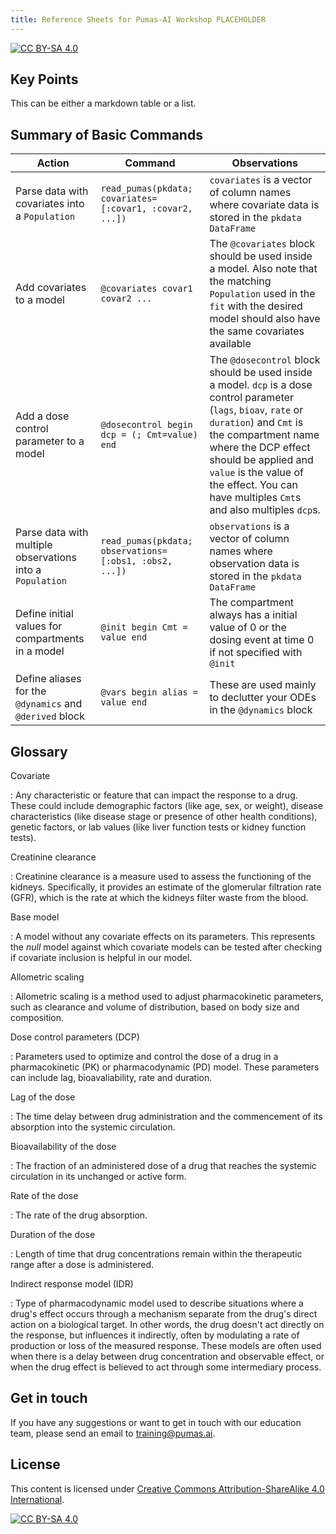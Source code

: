 ```yaml
---
title: Reference Sheets for Pumas-AI Workshop PLACEHOLDER
---
```


[![CC BY-SA 4.0](https://img.shields.io/badge/License-CC%20BY--SA%204.0-lightgrey.svg)](http://creativecommons.org/licenses/by-sa/4.0/)

## Key Points

This can be either a markdown table or a list.

## Summary of Basic Commands

| Action      | Command       | Observations          |
| ----------- | ------------- | --------------------- |
| Parse data with covariates into a `Population` | `read_pumas(pkdata; covariates=[:covar1, :covar2, ...])` | `covariates` is a vector of column names where covariate data is stored in the `pkdata` `DataFrame` |
| Add covariates to a model | `@covariates covar1 covar2 ...` | The `@covariates` block should be used inside a model. Also note that the matching `Population` used in the `fit` with the desired model should also have the same covariates available |
| Add a dose control parameter to a model | `@dosecontrol begin dcp = (; Cmt=value) end` | The `@dosecontrol` block should be used inside a model. `dcp` is a dose control parameter (`lags`, `bioav`, `rate` or `duration`) and `Cmt` is the compartment name where the DCP effect should be applied and `value` is the value of the effect. You can have multiples `Cmt`s and also multiples `dcp`s. |
| Parse data with multiple observations into a `Population` | `read_pumas(pkdata; observations=[:obs1, :obs2, ...])` | `observations` is a vector of column names where observation data is stored in the `pkdata` `DataFrame` |
| Define initial values for compartments in a model | `@init begin Cmt = value end` | The compartment always has a initial value of 0 or the dosing event at time 0 if not specified with `@init` | 
| Define aliases for the `@dynamics` and `@derived` block | `@vars begin alias = value end` | These are used mainly to declutter your ODEs in the `@dynamics` block | 

## Glossary

Covariate

: Any characteristic or feature that can impact the response to a drug. These could include demographic factors (like age, sex, or weight), disease characteristics (like disease stage or presence of other health conditions), genetic factors, or lab values (like liver function tests or kidney function tests).

Creatinine clearance

: Creatinine clearance is a measure used to assess the functioning of the kidneys. Specifically, it provides an estimate of the glomerular filtration rate (GFR), which is the rate at which the kidneys filter waste from the blood.

Base model

: A model without any covariate effects on its parameters. This represents the _null_ model against which covariate models can be tested after checking if covariate inclusion is helpful in our model.

Allometric scaling

: Allometric scaling is a method used to adjust pharmacokinetic parameters, such as clearance and volume of distribution, based on body size and composition.

Dose control parameters (DCP)

: Parameters used to optimize and control the dose of a drug in a pharmacokinetic (PK) or pharmacodynamic (PD) model. These parameters can include lag, bioavaliability, rate and duration.

Lag of the dose

: The time delay between drug administration and the commencement of its absorption into the systemic circulation.

Bioavailability of the dose

: The fraction of an administered dose of a drug that reaches the systemic circulation in its unchanged or active form. 

Rate of the dose

: The rate of the drug absorption.

Duration of the dose

: Length of time that drug concentrations remain within the therapeutic range after a dose is administered.

Indirect response model (IDR)

: Type of pharmacodynamic model used to describe situations where a drug's effect occurs through a mechanism separate from the drug's direct action on a biological target. In other words, the drug doesn't act directly on the response, but influences it indirectly, often by modulating a rate of production or loss of the measured response. These models are often used when there is a delay between drug concentration and observable effect, or when the drug effect is believed to act through some intermediary process.

## Get in touch

If you have any suggestions or want to get in touch with our education team,
please send an email to <training@pumas.ai>.

## License

This content is licensed under [Creative Commons Attribution-ShareAlike 4.0 International](http://creativecommons.org/licenses/by-sa/4.0/).

[![CC BY-SA 4.0](https://licensebuttons.net/l/by-sa/4.0/88x31.png)](http://creativecommons.org/licenses/by-sa/4.0/)
